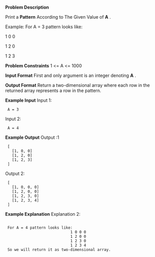 **Problem Description**

Print a **Pattern** According to The Given Value of **A** .

Example: For A = 3 pattern looks like:

1 0 0

1 2 0

1 2 3

**Problem Constraints**
1 <= A <= 1000

**Input Format**
First and only argument is an integer denoting **A** .

**Output Format**
Return a two-dimensional array where each row in the returned array represents a row in the pattern.

**Example Input**
Input 1:

```
 A = 3
```

Input 2:

```
 A = 4
```

**Example Output**
Output :1

```
 [
   [1, 0, 0]
   [1, 2, 0]
   [1, 2, 3]
 ]
```

Output 2:

```
 [
   [1, 0, 0, 0]
   [1, 2, 0, 0]
   [1, 2, 3, 0]
   [1, 2, 3, 4]
 ]
```

**Example Explanation**
Explanation 2:

```

 For A = 4 pattern looks like:
                             1 0 0 0
                             1 2 0 0
                             1 2 3 0
                             1 2 3 4
 So we will return it as two-dimensional array.
```
